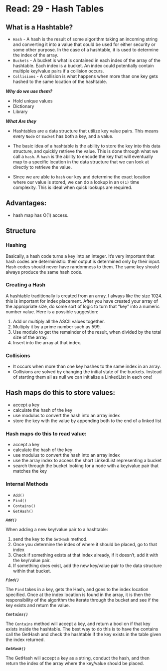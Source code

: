 # Read: 29 - Hash Tables

## What is a Hashtable?

- `Hash` - A hash is the result of some algorithm taking an incoming string and converting it into a value that could be used for either security or some other purpose. In the case of a hashtable, it is used to determine the index of the array.
- `Buckets` - A bucket is what is contained in each index of the array of the hashtable. Each index is a bucket. An index could potentially contain multiple key/value pairs if a collision occurs.
- `Collisions` - A collision is what happens when more than one key gets hashed to the same location of the hashtable.

**_Why do we use them?_**

- Hold unique values
- Dictionary
- Library

**_What Are they_**

- Hashtables are a data structure that utilize key value pairs. This means every `Node` or `Bucket` has both a key, and a value.

- The basic idea of a hashtable is the ability to store the key into this data structure, and quickly retrieve the value. This is done through what we call a `hash`. A `hash` is the ability to encode the key that will eventually map to a specific location in the data structure that we can look at directly to retrieve the value.

- Since we are able to `hash` our key and determine the exact location where our value is stored, we can do a lookup in an `O(1)` time complexity. This is ideal when quick lookups are required.

## Advantages:

- hash map has O(1) access.

## Structure

### Hashing

Basically, a hash code turns a key into an integer. It’s very important that hash codes are deterministic: their output is determined only by their input. Hash codes should never have randomness to them. The same key should always produce the same hash code.

### Creating a Hash

A hashtable traditionally is created from an array. I always like the size 1024. this is important for index placement. After you have created your array of the appropriate size, do some sort of logic to turn that “key” into a numeric number value. Here is a possible suggestion:

1. Add or multiply all the ASCII values together.
2. Multiply it by a prime number such as 599.
3. Use modulo to get the remainder of the result, when divided by the total size of the array.
4. Insert into the array at that index.

### Collisions

- It occurs when more than one key hashes to the same index in an array.
- Collisions are solved by changing the initial state of the buckets. Instead of starting them all as null we can initialize a LinkedList in each one!

## Hash maps do this to store values:

- accept a key
- calculate the hash of the key
- use modulus to convert the hash into an array index
- store the key with the value by appending both to the end of a linked list

### Hash maps do this to read value:

- accept a key
- calculate the hash of the key
- use modulus to convert the hash into an array index
- use the array index to access the short LinkedList representing a bucket
- search through the bucket looking for a node with a key/value pair that matches the key

### Internal Methods

- `Add()`
- `Find()`
- `Contains()`
- `GetHash()`

**_`Add()`_**

When adding a new key/value pair to a hashtable:

1. send the key to the `GetHash` method.
2. Once you determine the index of where it should be placed, go to that index
3. Check if something exists at that index already, if it doesn’t, add it with the key/value pair.
4. If something does exist, add the new key/value pair to the data structure within that bucket.

**_`Find()`_**

The `Find` takes in a key, gets the Hash, and goes to the index location specified. Once at the index location is found in the array, it is then the responsibility of the algorithm the iterate through the bucket and see if the key exists and return the value.

**_`Contains()`_**

The `Contains` method will accept a key, and return a bool on if that key exists inside the hashtable. The best way to do this is to have the contains call the GetHash and check the hashtable if the key exists in the table given the index returned.

**_`GetHash()`_**

The GetHash will accept a key as a string, conduct the hash, and then return the index of the array where the key/value should be placed.